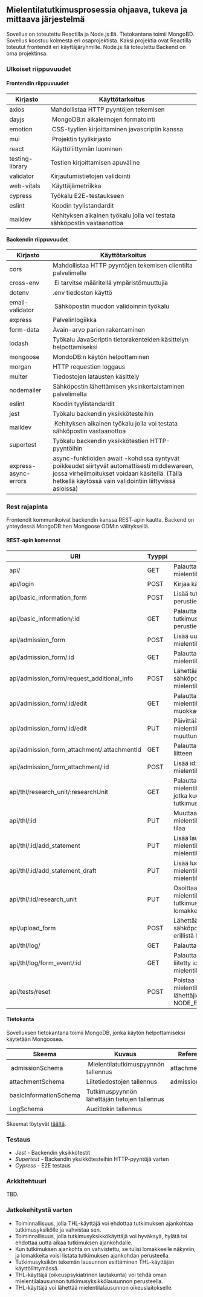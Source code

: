 ## Mielentilatutkimusprosessia ohjaava, tukeva ja mittaava järjestelmä

Sovellus on toteutettu Reactilla ja Node.js:llä. Tietokantana toimii MongoBD. Sovellus koostuu kolmesta eri osaprojektista. Kaksi projektia ovat Reactilla toteutut frontendit eri käyttäjäryhmille.  Node.js:llä toteutettu Backend on oma projektinsa.

### Ulkoiset riippuvuudet

#### Frontendin riippuvuudet

| Kirjasto | Käyttötarkoitus |
|---|---|
|axios | Mahdollistaa HTTP pyyntöjen tekemisen |
| dayjs | MongoDB:n aikaleimojen formatointi |
| emotion | CSS-tyylien kirjoittaminen javascriptin kanssa |
| mui | Projektin tyylikirjasto |
| react | Käyttöliittymän luominen |
| testing-library | Testien kirjoittamisen apuväline |
| validator | Kirjautumistietojen validointi |
| web-vitals | Käyttäjämetriikka |
| cypress | Työkalu E2E-testaukseen |
| eslint | Koodin tyylistandardit |
| maildev | Kehityksen aikainen työkalu jolla voi testata sähköpostin vastaanottoa |

#### Backendin riippuvuudet

| Kirjasto | Käyttötarkoitus |
|---|---|
| cors | Mahdollistaa HTTP pyyntöjen tekemisen clientilta palvelimelle |
| cross-env | Ei tarvitse määritellä ympäristömuuttujia |
| dotenv | .env tiedoston käyttö |
| email-validator | Sähköpostin muodon validoinnin työkalu |
| express | Palvelinlogiikka |
| form-data | Avain-arvo parien rakentaminen  |
| lodash | Työkalu JavaScriptin tietorakenteiden käsittelyn helpottamiseksi |
| mongoose | MondoDB:n käytön helpottaminen |
| morgan | HTTP requestien loggaus |
| multer | Tiedostojen latausten käsittely |
| nodemailer | Sähköpostin lähettämisen yksinkertaistaminen palvelimelta |
| eslint | Koodin tyylistandardit |
| jest | Työkalu backendin yksikkötesteihin |
| maildev | Kehityksen aikainen työkalu jolla voi testata sähköpostin vastaanottoa |
| supertest | Työkalu backendin yksikkötestien HTTP-pyyntöihin |
| express-async-errors | async-funktioiden await -kohdissa syntyvät poikkeudet siirtyvät automattisesti middlewareen, jossa virheilmoitukset voidaan käsitellä. (Tällä hetkellä käytössä vain validointiin liittyvissä asioissa) |



### Rest rajapinta

Frontendit kommunikoivat backendin kanssa REST-apin kautta. Backend on yhteydessä MongoDB:hen Mongoose ODM:n välityksellä.

#### REST-apin komennot

| URI | Tyyppi | Kuvaus |
|---|---|---|
| api/ | GET | Palauttaa kaikki mielentilatutkimuspyyntölomakkeet |
| api/login | POST | Kirjaa käyttäjän sisään |
| api/basic_information_form | POST | Lisää tutkimuspyynnön lähettäjän perustiedot |
| api/basic_information/:id | GET | Palauttaa id:tä vastaavan tutkimuspyynnön lähettäjän perustiedot |
| api/admission_form | POST | Lisää uuden mielentilatutkimuspyynnön |
| api/admission_form/:id | GET | Palauttaa id:tä vastaavan mielentilatutkimuspyyntölomakkeen |
| api/admission_form/request_additional_info | POST | Lähettää lisätietoja pyytävän sähköpostiviestin mielentilatutkimuspyynnön luojalle |
| api/admission_form/:id/edit | GET | Palauttaa id:tä vastaavan mielentilatutkimuspyyntölomakkeen muokkausta varten |
| api/admission_form/:id/edit | PUT | Päivittää id:tä vastaavan mielentilatutkimuspyyntölomakkeen muuttuneet kentät |
| api/admission_form_attachment/:attachmentId | GET | Palauttaa attachmentId:tä vastaavan liitteen |
| api/admission_form_attachment/:id | POST | Lisää id:tä vastaavaan mielentilatutkimuspyyntöön liitteen |
| api/thl/research_unit/:researchUnit | GET | Palauttaa kaikki mielentilatutkimuspyyntölomakkeet, jotka kuuluvat researchUnit:ille, eli tutkimusyksikölle |
| api/thl/:id | PUT | Muuttaa mielentilatutkimuspyyntölomakkeen tilaa |
| api/thl/:id/add_statement  | PUT | Lisää lausunnon mielentilatutkimuksesta mielentilatutkimuspyyntölomakkeelle |
| api/thl/:id/add_statement_draft | PUT | Lisää luonnoksen lausunnon mielentilatutkimuksesta mielentilatutkimuspyyntölomakkeelle |
| api/thl/:id/research_unit | PUT | Osoittaa mielentilatutkimuspyyntölomakkeelle tutkimusyksikön ja päivittää lomakkeen tilaa |
| api/upload_form | POST | Lähettää linkin sisältävän sähköpostin poliisille liitteiden erillistä lisäystä varten |
| api/thl/log/| GET | Palauttaa auditlogin |
| api/thl/log/form_event/:id| GET | Palauttaa audit log tapahtumat, jotka liitetty id:tä vastaavaan mielentilatutkimuspyyntöön |
| api/tests/reset | POST | Poistaa tietokannasta mielentilatutkimuspyynnöt, sekä lähettäjien perustiedot (kun NODE_ENV==='test') |

#### Tietokanta

Sovelluksen tietokantana toimii MongoDB, jonka käytön helpottamiseksi käytetään Mongoosea.

| Skeema | Kuvaus | Referenssi |
|---|---|---|
| admissionSchema | Mielentilatutkimuspyynnön tallennus | attachmentForm |
| attachmentSchema | Liitetiedostojen tallennus | admissionForm |
| basicInformationSchema | Tutkimuspyynnön lähettäjän tietojen tallennus | |
| LogSchema | Auditlokin tallennus | |

Skeemat löytyvät [täältä](https://github.com/ohtuprojekti-mielentilatutkimus-thl/mielentilatutkimus-thl/tree/main/backend/models).

### Testaus

- *Jest* - Backendin yksikkötestit
- *Supertest* - Backendin yksikkötesteihin HTTP-pyyntöjä varten
- *Cypress* - E2E testaus

### Arkkitehtuuri

TBD.

### Jatkokehitystä varten

- Toiminnallisuus, jolla THL-käyttäjä voi ehdottaa tutkimuksen ajankohtaa tutkimusyksikölle ja vahvistaa sen.
- Toiminnallisuus, jolla tutkimusyksikkökäyttäjä voi hyväksyä, hylätä tai ehdottaa uutta aikaa tutkimuksen ajankohdalle.
- Kun tutkimuksen ajankohta on vahvistettu, se tulisi lomakkeelle näkyviin, ja lomakkeita voisi listata tutkimuksen ajankohdan perusteella.
- Tutkimusyksikön tekemän lausunnon esittäminen THL-käyttäjän käyttöliittymässä.
- THL-käyttäjä (oikeuspsykiatrinen lautakunta) voi tehdä oman mielentilalausunnon tutkimusyksikkölausunnon perusteella.
- THL-käyttäjä voi lähettää mielentilalausunnon oikeuslaitokselle.
